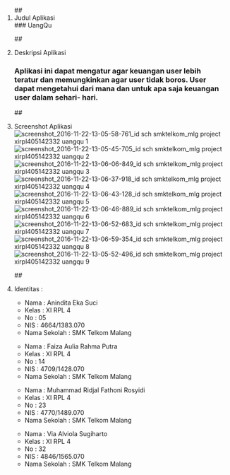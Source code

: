 <ol>
##<li> Judul Aplikasi </li>
### UangQu

##<li> Deskripsi Aplikasi </li>
### Aplikasi ini dapat mengatur agar keuangan user lebih teratur dan memungkinkan agar user tidak boros. User dapat mengetahui dari mana dan untuk apa saja keuangan user dalam sehari- hari.  

##<li> Screenshot Aplikasi </li>
![screenshot_2016-11-22-13-05-58-761_id sch smktelkom_mlg project xirpl405142332 uangqu 1](https://cloud.githubusercontent.com/assets/21327758/20513118/75d20040-b0b6-11e6-8427-03caa16709dc.png)
![screenshot_2016-11-22-13-05-45-705_id sch smktelkom_mlg project xirpl405142332 uangqu 2](https://cloud.githubusercontent.com/assets/21327758/20513115/752a52d2-b0b6-11e6-95e6-75adde7d1c4a.png)
![screenshot_2016-11-22-13-06-06-849_id sch smktelkom_mlg project xirpl405142332 uangqu 3](https://cloud.githubusercontent.com/assets/21327758/20513119/762f5e0c-b0b6-11e6-83b8-975f44fd26ca.png)
![screenshot_2016-11-22-13-06-37-918_id sch smktelkom_mlg project xirpl405142332 uangqu 4](https://cloud.githubusercontent.com/assets/21327758/20513120/764c7e42-b0b6-11e6-94fc-ef6b6dc67517.png)
![screenshot_2016-11-22-13-06-43-128_id sch smktelkom_mlg project xirpl405142332 uangqu 5](https://cloud.githubusercontent.com/assets/21327758/20513121/76500a30-b0b6-11e6-867d-91b8daa9b4fc.png)
![screenshot_2016-11-22-13-06-46-889_id sch smktelkom_mlg project xirpl405142332 uangqu 6](https://cloud.githubusercontent.com/assets/21327758/20513112/75212cac-b0b6-11e6-9d61-812519b58ef9.png)
![screenshot_2016-11-22-13-06-52-683_id sch smktelkom_mlg project xirpl405142332 uangqu 7](https://cloud.githubusercontent.com/assets/21327758/20513113/752452ce-b0b6-11e6-963d-31fb6899391c.png)
![screenshot_2016-11-22-13-06-59-354_id sch smktelkom_mlg project xirpl405142332 uangqu 8](https://cloud.githubusercontent.com/assets/21327758/20513114/75287a2a-b0b6-11e6-8e57-c4eae0a1e8ae.png)
![screenshot_2016-11-22-13-05-52-496_id sch smktelkom_mlg project xirpl405142332 uangqu 9](https://cloud.githubusercontent.com/assets/21327758/20513117/75bf562a-b0b6-11e6-9564-8e51f1e52766.png)

##<li> Identitas : </li>
<ul>
<li> Nama : Anindita Eka Suci </li>
<li> Kelas : XI RPL 4 </li>
<li> No : 05 </li>
<li> NIS : 4664/1383.070 </li>
<li> Nama Sekolah : SMK Telkom Malang </li>
</ul>

<ul>
<li> Nama : Faiza Aulia Rahma Putra </li>
<li> Kelas : XI RPL 4 </li>
<li> No : 14 </li>
<li> NIS : 4709/1428.070 </li>
<li> Nama Sekolah : SMK Telkom Malang </li>
</ul>

<ul>
<li> Nama : Muhammad Ridjal Fathoni Rosyidi </li>
<li> Kelas : XI RPL 4 </li>
<li> No : 23 </li>
<li> NIS : 4770/1489.070 </li>
<li> Nama Sekolah : SMK Telkom Malang </li>
</ul>

<ul>
<li> Nama : Via Alviola Sugiharto </li>
<li> Kelas : XI RPL 4 </li>
<li> No : 32 </li>
<li> NIS : 4846/1565.070 </li>
<li> Nama Sekolah : SMK Telkom Malang </li>
</ul>
